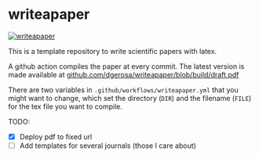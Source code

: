 # writeapaper

[![writeapaper](https://github.com/dgerosa/writeapaper/actions/workflows/writeapaper.yml/badge.svg)](https://github.com/dgerosa/writeapaper/actions)


This is a template repository to write scientific papers with latex. 


A github action compiles the paper at every commit. The latest version is made available at 
[github.com/dgerosa/writeapaper/blob/build/draft.pdf](https://github.com/dgerosa/writeapaper/blob/build/draft.pdf)

There are two variables in `.github/workflows/writeapaper.yml` that you might want to change, which set the directory (`DIR`) and the filename (`FILE`) for the tex file you want to compile.


TODO: 
- [x] Deploy pdf to fixed url
- [ ] Add templates for several journals (those I care about)  
